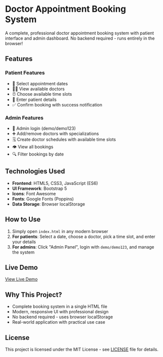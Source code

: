 # Doctor Appointment Booking System

A complete, professional doctor appointment booking system with patient interface and admin dashboard. 
No backend required - runs entirely in the browser!

## Features

### Patient Features
- 📅 Select appointment dates
- 👨‍⚕️ View available doctors
- ⏰ Choose available time slots
- 📝 Enter patient details
- ✅ Confirm booking with success notification

### Admin Features
- 👤 Admin login (demo/demo123)
- ➕ Add/remove doctors with specializations
- 🗓️ Create doctor schedules with available time slots
- 👁️ View all bookings
- 🔍 Filter bookings by date

## Technologies Used
- **Frontend**: HTML5, CSS3, JavaScript (ES6)
- **UI Framework**: Bootstrap 5
- **Icons**: Font Awesome
- **Fonts**: Google Fonts (Poppins)
- **Data Storage**: Browser localStorage

## How to Use
1. Simply open `index.html` in any modern browser
2. **For patients**: Select a date, choose a doctor, pick a time slot, and enter your details
3. **For admins**: Click "Admin Panel", login with `demo/demo123`, and manage the system

## Live Demo
[View Live Demo](https://doctorbookingweb.netlify.app/)


## Why This Project?
- Complete booking system in a single HTML file
- Modern, responsive UI with professional design
- No backend required - uses browser localStorage
- Real-world application with practical use case

## License
This project is licensed under the MIT License - see [LICENSE](LICENSE) file for details.
